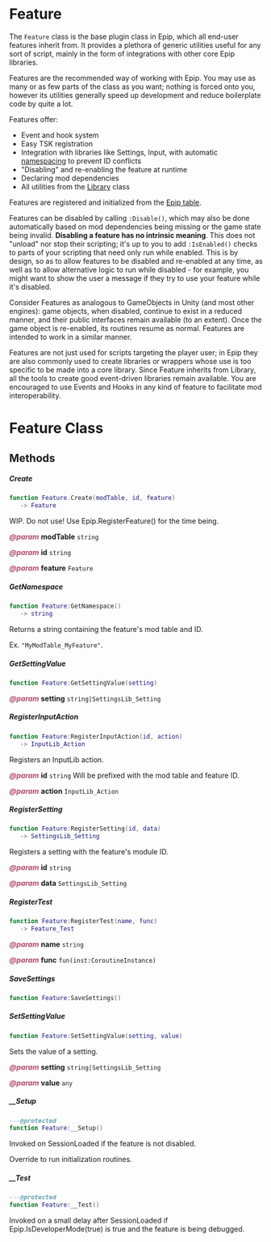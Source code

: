 # Feature
The `Feature` class is the base plugin class in Epip, which all end-user features inherit from. It provides a plethora of generic utilities useful for any sort of script, mainly in the form of integrations with other core Epip libraries.

Features are the recommended way of working with Epip. You may use as many or as few parts of the class as you want; nothing is forced onto you, however its utilities generally speed up development and reduce boilerplate code by quite a lot.

Features offer:

- Event and hook system
- Easy TSK registration
- Integration with libraries like Settings, Input, with automatic [namespacing](../Terminology.md#namespacing) to prevent ID conflicts
- "Disabling" and re-enabling the feature at runtime
- Declaring mod dependencies
- All utilities from the [Library](../Utilities/Library.md) class

Features are registered and initialized from the [Epip table](./Epip.md).

Features can be disabled by calling `:Disable()`, which may also be done automatically based on mod dependencies being missing or the game state being invalid. **Disabling a feature has no intrinsic meaning**. This does not "unload" nor stop their scripting; it's up to you to add `:IsEnabled()` checks to parts of your scripting that need only run while enabled. This is by design, so as to allow features to be disabled and re-enabled at any time, as well as to allow alternative logic to run while disabled - for example, you might want to show the user a message if they try to use your feature while it's disabled.

Consider Features as analogous to GameObjects in Unity (and most other engines): game objects, when disabled, continue to exist in a reduced manner, and their public interfaces remain available (to an extent). Once the game object is re-enabled, its routines resume as normal. Features are intended to work in a similar manner.

Features are not just used for scripts targeting the player user; in Epip they are also commonly used to create libraries or wrappers whose use is too specific to be made into a core library. Since Feature inherits from Library, all the tools to create good event-driven libraries remain available. You are encouraged to use Events and Hooks in any kind of feature to facilitate mod interoperability.

<doc class="Feature">

# Feature Class

## Methods

##### Create

```lua
function Feature.Create(modTable, id, feature)
   -> Feature
```

WIP. Do not use! Use Epip.RegisterFeature() for the time being.

<p style="margin-bottom:0px;"><span style="color:#B04A6E;"><b><i>@param</i></b></span> <b>modTable</b> <code>string</code></p>

<p style="margin-bottom:0px;"><span style="color:#B04A6E;"><b><i>@param</i></b></span> <b>id</b> <code>string</code></p>

<p style="margin-bottom:0px;"><span style="color:#B04A6E;"><b><i>@param</i></b></span> <b>feature</b> <code>Feature</code></p>

##### GetNamespace

```lua
function Feature:GetNamespace()
   -> string
```

Returns a string containing the feature's mod table and ID.

Ex. `"MyModTable_MyFeature"`.

##### GetSettingValue

```lua
function Feature:GetSettingValue(setting)
```

<p style="margin-bottom:0px;"><span style="color:#B04A6E;"><b><i>@param</i></b></span> <b>setting</b> <code>string|SettingsLib_Setting</code></p>

##### RegisterInputAction

```lua
function Feature:RegisterInputAction(id, action)
   -> InputLib_Action
```

Registers an InputLib action.

<p style="margin-bottom:0px;"><span style="color:#B04A6E;"><b><i>@param</i></b></span> <b>id</b> <code>string</code> Will be prefixed with the mod table and feature ID.</p>

<p style="margin-bottom:0px;"><span style="color:#B04A6E;"><b><i>@param</i></b></span> <b>action</b> <code>InputLib_Action</code></p>

##### RegisterSetting

```lua
function Feature:RegisterSetting(id, data)
   -> SettingsLib_Setting
```

Registers a setting with the feature's module ID.

<p style="margin-bottom:0px;"><span style="color:#B04A6E;"><b><i>@param</i></b></span> <b>id</b> <code>string</code></p>

<p style="margin-bottom:0px;"><span style="color:#B04A6E;"><b><i>@param</i></b></span> <b>data</b> <code>SettingsLib_Setting</code></p>

##### RegisterTest

```lua
function Feature:RegisterTest(name, func)
   -> Feature_Test
```

<p style="margin-bottom:0px;"><span style="color:#B04A6E;"><b><i>@param</i></b></span> <b>name</b> <code>string</code></p>

<p style="margin-bottom:0px;"><span style="color:#B04A6E;"><b><i>@param</i></b></span> <b>func</b> <code>fun(inst:CoroutineInstance)</code></p>

##### SaveSettings

```lua
function Feature:SaveSettings()
```

##### SetSettingValue

```lua
function Feature:SetSettingValue(setting, value)
```

Sets the value of a setting.

<p style="margin-bottom:0px;"><span style="color:#B04A6E;"><b><i>@param</i></b></span> <b>setting</b> <code>string|SettingsLib_Setting</code></p>

<p style="margin-bottom:0px;"><span style="color:#B04A6E;"><b><i>@param</i></b></span> <b>value</b> <code>any</code></p>

##### __Setup

```lua
---@protected
function Feature:__Setup()
```

Invoked on SessionLoaded if the feature is not disabled.

Override to run initialization routines.

##### __Test

```lua
---@protected
function Feature:__Test()
```

Invoked on a small delay after SessionLoaded if Epip.IsDeveloperMode(true) is true and the feature is being debugged.
</doc>